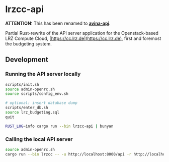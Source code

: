 # lrzcc-api

**ATTENTION:** This has been renamed to [**avina-api**](https://crates.io/crates/avina-api).

Partial Rust-rewrite of the API server application for the Openstack-based
LRZ Compute Cloud, [https://cc.lrz.de](https://cc.lrz.de), first and foremost the budgeting
system.

## Development

### Running the API server locally
```bash
scripts/init.sh
source admin-openrc.sh
source scripts/config_env.sh

# optional: insert database dump
scripts/enter_db.sh
source lrz_budgeting.sql
quit

RUST_LOG=info cargo run --bin lrzcc-api | bunyan
```

### Calling the local API server
```bash
source admin-openrc.sh
cargo run --bin lrzcc -- -u http://localhost:8000/api -r http://localhost:8000/api user me
```
